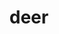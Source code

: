 ---
layout: smileys&emotion
title: deer
emoji: deer
permalink: 🦌.html
image: assets/img/3moji/deer.png
---